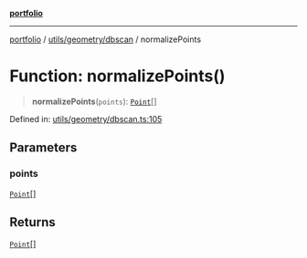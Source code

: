 [**portfolio**](../../../../README.md)

***

[portfolio](../../../../modules.md) / [utils/geometry/dbscan](../README.md) / normalizePoints

# Function: normalizePoints()

> **normalizePoints**(`points`): [`Point`](../../../../types/api/interfaces/Point.md)[]

Defined in: [utils/geometry/dbscan.ts:105](https://github.com/tnorlund/Portfolio/blob/51837f0f13231b40b81b6559b7117a097e1bd23d/portfolio/utils/geometry/dbscan.ts#L105)

## Parameters

### points

[`Point`](../../../../types/api/interfaces/Point.md)[]

## Returns

[`Point`](../../../../types/api/interfaces/Point.md)[]
